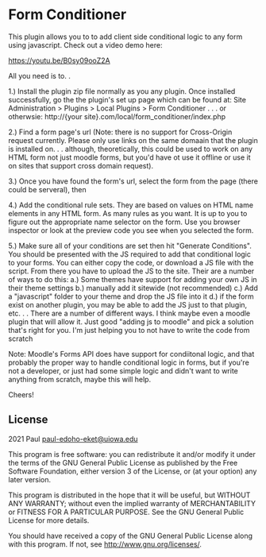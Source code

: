 # Form Conditioner #

This plugin allows you to to add client side conditional logic to any form using javascript. Check out a video demo here:

https://youtu.be/B0sy09ooZ2A

All you need is to. . 

1.) Install the plugin zip file normally as you any plugin. Once installed successfully, go the the plugin's set up page which can be found at:
Site Administration > Plugins > Local Plugins > Form Conditioner
. . . or otherwsie: http://{your site}.com/local/form_conditioner/index.php

2.) Find a form page's url (Note: there is no support for Cross-Origin request currently. Please only use links on the same domaain that the plugin is installed on. . . although, theoretically, this could be used to work on any HTML form not just moodle forms, but you'd have ot use it offline or use it on sites that support cross domain request). 

3.) Once you have found the form's url, select the form from the page (there could be serveral), then 

4.) Add the conditional rule sets. They are based on values on HTML name elements in any HTML form. As many rules as you want. It is up to you to figure out the appropriate name selector on the form. Use you browser inspector or look at the preview code you see when you selected the form.

5.) Make sure all of your conditions are set then hit "Generate Conditions". You should be presented with the JS required to add that conditional logic to your forms. You can either copy the code, or download a JS file with the script. From there you have to upload the JS to the site. Their are a number of ways to do this: a.) Some themes have support for adding your own JS in their theme settings b.) manually add it sitewide (not recommended) c.) Add a "javascript" folder to your theme and drop the JS file into it d.) if the form exist on another plugin, you may be able to add the JS just to that plugin, etc. . . There are a number of different ways. I think maybe even a moodle plugin that will allow it. Just good "adding js to moodle" and pick a solution that's right for you. I'm just helping you to not have to write the code from scratch

Note: Moodle's Forms API does have support for condiitonal logic, and that probably the proper way to handle conditional logic in forms, but if you're not a developer, or just had some simple logic and didn't want to write anything from scratch, maybe this will help. 

Cheers!



## License ##

2021 Paul <paul-edoho-eket@uiowa.edu>

This program is free software: you can redistribute it and/or modify it under
the terms of the GNU General Public License as published by the Free Software
Foundation, either version 3 of the License, or (at your option) any later
version.

This program is distributed in the hope that it will be useful, but WITHOUT ANY
WARRANTY; without even the implied warranty of MERCHANTABILITY or FITNESS FOR A
PARTICULAR PURPOSE.  See the GNU General Public License for more details.

You should have received a copy of the GNU General Public License along with
this program.  If not, see <http://www.gnu.org/licenses/>.
